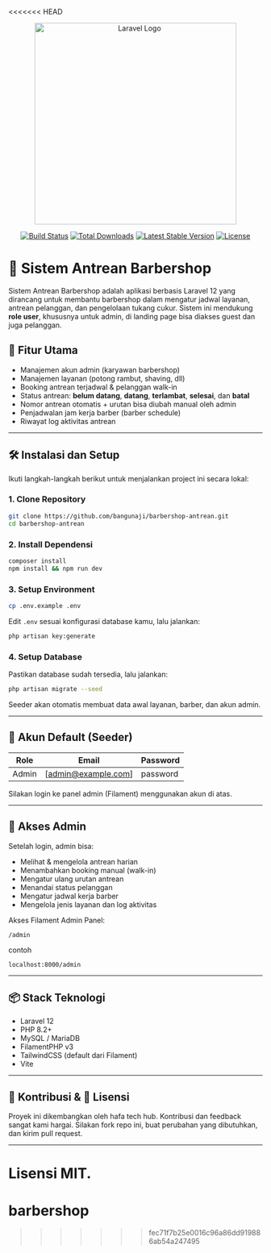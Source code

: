 <<<<<<< HEAD
<p align="center"><a href="https://laravel.com" target="_blank"><img src="https://raw.githubusercontent.com/laravel/art/master/logo-lockup/5%20SVG/2%20CMYK/1%20Full%20Color/laravel-logolockup-cmyk-red.svg" width="400" alt="Laravel Logo"></a></p>

<p align="center">
<a href="https://github.com/laravel/framework/actions"><img src="https://github.com/laravel/framework/workflows/tests/badge.svg" alt="Build Status"></a>
<a href="https://packagist.org/packages/laravel/framework"><img src="https://img.shields.io/packagist/dt/laravel/framework" alt="Total Downloads"></a>
<a href="https://packagist.org/packages/laravel/framework"><img src="https://img.shields.io/packagist/v/laravel/framework" alt="Latest Stable Version"></a>
<a href="https://packagist.org/packages/laravel/framework"><img src="https://img.shields.io/packagist/l/laravel/framework" alt="License"></a>
</p>

# 💈 Sistem Antrean Barbershop

Sistem Antrean Barbershop adalah aplikasi berbasis Laravel 12 yang dirancang untuk membantu barbershop dalam mengatur jadwal layanan, antrean pelanggan, dan pengelolaan tukang cukur. Sistem ini mendukung **role user**, khususnya untuk admin, di landing page bisa diakses guest dan juga pelanggan.

## 🎯 Fitur Utama

- Manajemen akun admin (karyawan barbershop)
- Manajemen layanan (potong rambut, shaving, dll)
- Booking antrean terjadwal & pelanggan walk-in
- Status antrean: **belum datang**, **datang**, **terlambat**, **selesai**, dan **batal**
- Nomor antrean otomatis + urutan bisa diubah manual oleh admin
- Penjadwalan jam kerja barber (barber schedule)
- Riwayat log aktivitas antrean

---

## 🛠️ Instalasi dan Setup

Ikuti langkah-langkah berikut untuk menjalankan project ini secara lokal:

### 1. Clone Repository

```bash
git clone https://github.com/bangunaji/barbershop-antrean.git
cd barbershop-antrean
````

### 2. Install Dependensi

```bash
composer install
npm install && npm run dev
```

### 3. Setup Environment

```bash
cp .env.example .env
```

Edit `.env` sesuai konfigurasi database kamu, lalu jalankan:

```bash
php artisan key:generate
```

### 4. Setup Database

Pastikan database sudah tersedia, lalu jalankan:

```bash
php artisan migrate --seed
```

Seeder akan otomatis membuat data awal layanan, barber, dan akun admin.

---

## 👤 Akun Default (Seeder)

| Role  | Email                  | Password |
| ----- | ---------------------- | -------- |
| Admin | [admin@example.com]    | password |


Silakan login ke panel admin (Filament) menggunakan akun di atas.

---

## 🔐 Akses Admin

Setelah login, admin bisa:

* Melihat & mengelola antrean harian
* Menambahkan booking manual (walk-in)
* Mengatur ulang urutan antrean
* Menandai status pelanggan
* Mengatur jadwal kerja barber
* Mengelola jenis layanan dan log aktivitas

Akses Filament Admin Panel:

```
/admin
```

contoh

```
localhost:8000/admin
```

---

## 📦 Stack Teknologi

* Laravel 12
* PHP 8.2+
* MySQL / MariaDB
* FilamentPHP v3
* TailwindCSS (default dari Filament)
* Vite

---

## 🤝 Kontribusi & 📄 Lisensi

Proyek ini dikembangkan oleh hafa tech hub. Kontribusi dan feedback sangat kami hargai. Silakan fork repo ini, buat perubahan yang dibutuhkan, dan kirim pull request.

---

Lisensi MIT.
=======
# barbershop
>>>>>>> fec71f7b25e0016c96a86dd919886ab54a247495
